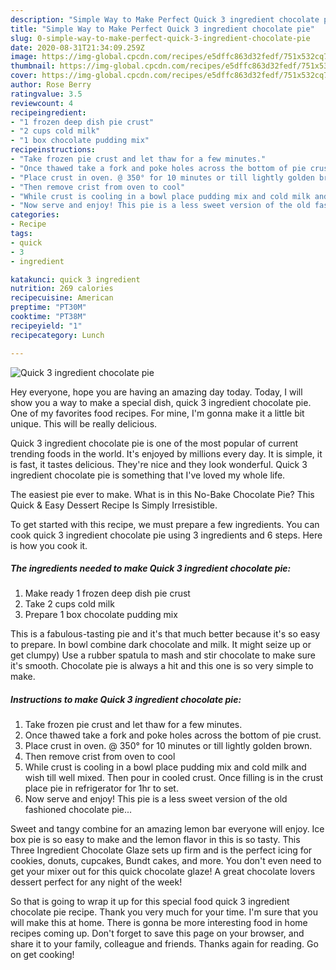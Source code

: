 ```yaml
---
description: "Simple Way to Make Perfect Quick 3 ingredient chocolate pie"
title: "Simple Way to Make Perfect Quick 3 ingredient chocolate pie"
slug: 0-simple-way-to-make-perfect-quick-3-ingredient-chocolate-pie
date: 2020-08-31T21:34:09.259Z
image: https://img-global.cpcdn.com/recipes/e5dffc863d32fedf/751x532cq70/quick-3-ingredient-chocolate-pie-recipe-main-photo.jpg
thumbnail: https://img-global.cpcdn.com/recipes/e5dffc863d32fedf/751x532cq70/quick-3-ingredient-chocolate-pie-recipe-main-photo.jpg
cover: https://img-global.cpcdn.com/recipes/e5dffc863d32fedf/751x532cq70/quick-3-ingredient-chocolate-pie-recipe-main-photo.jpg
author: Rose Berry
ratingvalue: 3.5
reviewcount: 4
recipeingredient:
- "1 frozen deep dish pie crust"
- "2 cups cold milk"
- "1 box chocolate pudding mix"
recipeinstructions:
- "Take frozen pie crust and let thaw for a few minutes."
- "Once thawed take a fork and poke holes across the bottom of pie crust."
- "Place crust in oven. @ 350° for 10 minutes or till lightly golden brown."
- "Then remove crist from oven to cool"
- "While crust is cooling in a bowl place pudding mix and cold milk and wish till well mixed. Then pour in cooled crust. Once filling is in the crust place pie in refrigerator for 1hr to set."
- "Now serve and enjoy! This pie is a less sweet version of the old fashioned chocolate pie..."
categories:
- Recipe
tags:
- quick
- 3
- ingredient

katakunci: quick 3 ingredient 
nutrition: 269 calories
recipecuisine: American
preptime: "PT30M"
cooktime: "PT38M"
recipeyield: "1"
recipecategory: Lunch

---
```



![Quick 3 ingredient chocolate pie](https://img-global.cpcdn.com/recipes/e5dffc863d32fedf/751x532cq70/quick-3-ingredient-chocolate-pie-recipe-main-photo.jpg)

Hey everyone, hope you are having an amazing day today. Today, I will show you a way to make a special dish, quick 3 ingredient chocolate pie. One of my favorites food recipes. For mine, I'm gonna make it a little bit unique. This will be really delicious.

Quick 3 ingredient chocolate pie is one of the most popular of current trending foods in the world. It's enjoyed by millions every day. It is simple, it is fast, it tastes delicious. They're nice and they look wonderful. Quick 3 ingredient chocolate pie is something that I've loved my whole life.

The easiest pie ever to make. What is in this No-Bake Chocolate Pie? This Quick &amp; Easy Dessert Recipe Is Simply Irresistible.


To get started with this recipe, we must prepare a few ingredients. You can cook quick 3 ingredient chocolate pie using 3 ingredients and 6 steps. Here is how you cook it.

<!--inarticleads1-->

##### The ingredients needed to make Quick 3 ingredient chocolate pie:

1. Make ready 1 frozen deep dish pie crust
1. Take 2 cups cold milk
1. Prepare 1 box chocolate pudding mix


This is a fabulous-tasting pie and it&#39;s that much better because it&#39;s so easy to prepare. In bowl combine dark chocolate and milk. It might seize up or get clumpy) Use a rubber spatula to mash and stir chocolate to make sure it&#39;s smooth. Chocolate pie is always a hit and this one is so very simple to make. 

<!--inarticleads2-->

##### Instructions to make Quick 3 ingredient chocolate pie:

1. Take frozen pie crust and let thaw for a few minutes.
1. Once thawed take a fork and poke holes across the bottom of pie crust.
1. Place crust in oven. @ 350° for 10 minutes or till lightly golden brown.
1. Then remove crist from oven to cool
1. While crust is cooling in a bowl place pudding mix and cold milk and wish till well mixed. Then pour in cooled crust. Once filling is in the crust place pie in refrigerator for 1hr to set.
1. Now serve and enjoy! This pie is a less sweet version of the old fashioned chocolate pie...


Sweet and tangy combine for an amazing lemon bar everyone will enjoy. Ice box pie is so easy to make and the lemon flavor in this is so tasty. This Three Ingredient Chocolate Glaze sets up firm and is the perfect icing for cookies, donuts, cupcakes, Bundt cakes, and more. You don&#39;t even need to get your mixer out for this quick chocolate glaze! A great chocolate lovers dessert perfect for any night of the week! 

So that is going to wrap it up for this special food quick 3 ingredient chocolate pie recipe. Thank you very much for your time. I'm sure that you will make this at home. There is gonna be more interesting food in home recipes coming up. Don't forget to save this page on your browser, and share it to your family, colleague and friends. Thanks again for reading. Go on get cooking!
